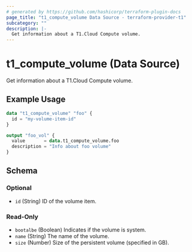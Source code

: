 ```yaml
---
# generated by https://github.com/hashicorp/terraform-plugin-docs
page_title: "t1_compute_volume Data Source - terraform-provider-t1"
subcategory: ""
description: |-
  Get information about a T1.Cloud Compute volume.
---
```


# t1_compute_volume (Data Source)

Get information about a T1.Cloud Compute volume.

## Example Usage

```terraform
data "t1_compute_volume" "foo" {
  id = "my-volume-item-id"
}

output "foo_vol" {
  value       = data.t1_compute_volume.foo
  description = "Info about foo volume"
}
```

<!-- schema generated by tfplugindocs -->
## Schema

### Optional

- `id` (String) ID of the volume item.

### Read-Only

- `bootalbe` (Boolean) Indicates if the volume is system.
- `name` (String) The name of the volume.
- `size` (Number) Size of the persistent volume (specified in GB).
